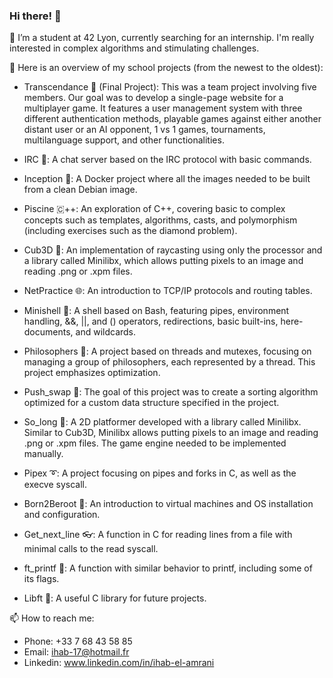 <!-- ### Hi there 👋

🔭 I’m a student in 42 Lyon and I'm currently searching for an internship. I'm really intersted in complex algotithms and stimulating challenges.

🌱 Here is an overview of my school projects (From the newest to the oldest):
- Transcendance, the final project : It's a 5 people team project where the goal was to develop a single page website of a multiplayer game. It pocesses a user management system with 3 different athentification systems, a playable game against an other distant user or against an AI oppenent, 1 vs 1 games and tournaments, multilanguages support, and other functionalities.
- Irc : An irc protocol based chat server with basic commands.
- Inception : A docker project based where all the images needed to be built from a clean image of debian.
- Piscine CPP : A discovery of C++, from basic to complex notions such as templates, algorithms, casts and polymorphism (with different exercises such as the diamond problem)
- Cub3D : A implementation of raycasting using only the processor and a lib called Minilibx. Minilibx only allows putting pixels to an image and reading .png or an .xpm files.
- NetPractice : An introduction to Tcp-Ip protocols and routing tables.
- Minishell : A shell based on bash, with pipes, environnement handling, &&, || and () operators, redirections, basic built-ins, here-doc and wildcards
- Philosophers : A project based on threads and mutexs, where the goal is to manage a group of philosphers, each one being represented with a thread. This project emphazes on optimization
- Push_swap : The goal of the project was the creation of a sorting algorithm that needs to be optimized for a custom data structure given in the subject.
- So_long : A 2D plateformer developed with a lib called Minilibx. Minilibx only allows putting pixels to an image and reading .png or an .xpm files. The game engine needed to be implemented manually
- Pipex : Discovering pipes and forks in C, as well as execve syscall.
- Born2Beroot : An introduction to Virtual machines and OS installation and configuration.
- Get_next_line : Creating a function in C to read a line from a file with the minumum call to the read syscall
- ft_printf : A function with the same behaviour as printf, with some of its flags
- Libft : A useful librarary in C for the next projects

📫 How to reach me:
- Number: +33 7 68 43 58 85
- Mail: ihab-17@hotmail.fr
- Linkedin: www.linkedin.com/in/ihab-el-amrani -->


### Hi there! 👋
🔭 I’m a student at 42 Lyon, currently searching for an internship. I'm really interested in complex algorithms and stimulating challenges.

🌱 Here is an overview of my school projects (from the newest to the oldest):

- Transcendance 🏓 (Final Project): This was a team project involving five members. Our goal was to develop a single-page website for a multiplayer game. It features a user management system with three different authentication methods, playable games against either another distant user or an AI opponent, 1 vs 1 games, tournaments, multilanguage support, and other functionalities.

- IRC 💬: A chat server based on the IRC protocol with basic commands.

- Inception 🐳: A Docker project where all the images needed to be built from a clean Debian image.

- Piscine 🇨++: An exploration of C++, covering basic to complex concepts such as templates, algorithms, casts, and polymorphism (including exercises such as the diamond problem).

- Cub3D 🔦: An implementation of raycasting using only the processor and a library called Minilibx, which allows putting pixels to an image and reading .png or .xpm files.

- NetPractice 🌐: An introduction to TCP/IP protocols and routing tables.

- Minishell 🐧: A shell based on Bash, featuring pipes, environment handling, &&, ||, and () operators, redirections, basic built-ins, here-documents, and wildcards.

- Philosophers 🍝: A project based on threads and mutexes, focusing on managing a group of philosophers, each represented by a thread. This project emphasizes optimization.

- Push_swap 🔄: The goal of this project was to create a sorting algorithm optimized for a custom data structure specified in the project.

- So_long 🧙: A 2D platformer developed with a library called Minilibx. Similar to Cub3D, Minilibx allows putting pixels to an image and reading .png or .xpm files. The game engine needed to be implemented manually.

- Pipex ➰: A project focusing on pipes and forks in C, as well as the execve syscall.

- Born2Beroot 🔐: An introduction to virtual machines and OS installation and configuration.

- Get_next_line 👓: A function in C for reading lines from a file with minimal calls to the read syscall.

- ft_printf 📝: A function with similar behavior to printf, including some of its flags.

- Libft 📘: A useful C library for future projects.

📫 How to reach me:

- Phone: +33 7 68 43 58 85
- Email: ihab-17@hotmail.fr
- Linkedin: www.linkedin.com/in/ihab-el-amrani

<!---
**iel-amra/iel-amra** is a ✨ _special_ ✨ repository because its `README.md` (this file) appears on your GitHub profile.

Here are some ideas to get you started:

- 👯 I’m looking to collaborate on ...
- 🤔 I’m looking for help with ...
- 💬 Ask me about ...
- ⚡ Fun fact: ...
-->

